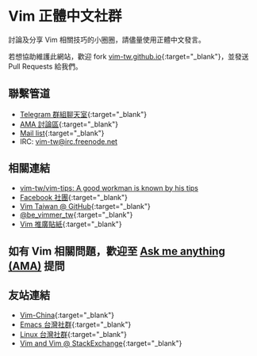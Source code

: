 ---
---

# Vim 正體中文社群

討論及分享 Vim 相關技巧的小圈圈，請儘量使用正體中文發言。

若想協助維護此網站，歡迎 fork [vim-tw.github.io](https://github.com/vim-tw/vim-tw.github.io){:target="_blank"}，並發送 Pull Requests 給我們。

## 聯繫管道

- [Telegram 群組聊天室](https://telegram.me/vim_tw){:target="_blank"}
- [AMA 討論區](https://github.com/vim-tw/ama){:target="_blank"}
- [Mail list](https://groups.google.com/forum/?fromgroups#!forum/vim-taiwan){:target="_blank"}
- IRC: vim-tw@irc.freenode.net

## 相關連結

- [vim-tw/vim-tips: A good workman is known by his tips](https://github.com/vim-tw/vim-tips)
- [Facebook 社團](https://www.facebook.com/groups/vim.tw/){:target="_blank"}
- [Vim Taiwan @ GitHub](https://github.com/vim-tw){:target="_blank"}
- [@be&#95;vimmer&#95;tw](https://twitter.com/be_vimmer_tw){:target="_blank"}
- [Vim 推廣貼紙](https://gist.github.com/chusiang/b608909bccff6ed62eb7){:target="_blank"}

## 如有 Vim 相關問題，歡迎至 <a href='https://github.com/vim-tw/ama/issues' target='_blank'>Ask me anything (AMA)</a> 提問

<ul id="amas"> </ul>

<script>
  fetch('https://api.github.com/repos/vim-tw/ama/issues').then(function(response) {
    return response.json();
  })
  .then(function (amas) {
      var content = '';
      amas.forEach(function(ama, index, array) {
          if (ama.pull_request !== undefined){return;}
          content += `<li><a href="${ama.html_url}">${ama.title}</a> <small>from ${(new Date(ama.created_at).toLocaleString())}</small></li>`;
      });
      return content;
  })
  .catch(function (content) {
      return "<p>請點選上方連結以觀看AMA！</p>";
  })
  .then(function (content) {
      document.getElementById('amas').innerHTML += content;
  });
</script>

## 友站連結

- [Vim-China](http://vim-china.org/){:target="_blank"}
- [Emacs 台灣社群](https://emacser.tw){:target="_blank"}
- [Linux 台灣社群](https://www.linux.org.tw){:target="_blank"}
- [Vim and Vim @ StackExchange](https://vi.stackexchange.com/){:target="_blank"}
